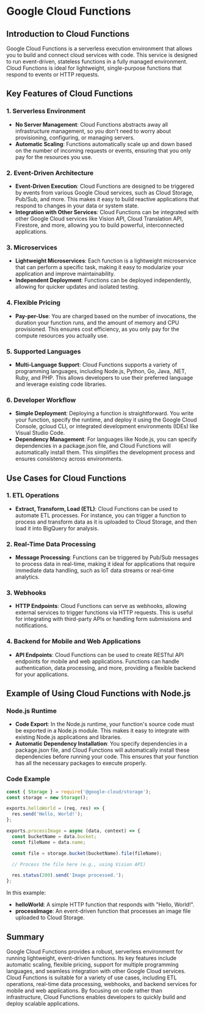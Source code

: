 # Google Cloud Functions

## Introduction to Cloud Functions
Google Cloud Functions is a serverless execution environment that allows you to build and connect cloud services with code. This service is designed to run event-driven, stateless functions in a fully managed environment. Cloud Functions is ideal for lightweight, single-purpose functions that respond to events or HTTP requests.

## Key Features of Cloud Functions

### 1. **Serverless Environment**
- **No Server Management**: Cloud Functions abstracts away all infrastructure management, so you don't need to worry about provisioning, configuring, or managing servers.
- **Automatic Scaling**: Functions automatically scale up and down based on the number of incoming requests or events, ensuring that you only pay for the resources you use.

### 2. **Event-Driven Architecture**
- **Event-Driven Execution**: Cloud Functions are designed to be triggered by events from various Google Cloud services, such as Cloud Storage, Pub/Sub, and more. This makes it easy to build reactive applications that respond to changes in your data or system state.
- **Integration with Other Services**: Cloud Functions can be integrated with other Google Cloud services like Vision API, Cloud Translation API, Firestore, and more, allowing you to build powerful, interconnected applications.

### 3. **Microservices**
- **Lightweight Microservices**: Each function is a lightweight microservice that can perform a specific task, making it easy to modularize your application and improve maintainability.
- **Independent Deployment**: Functions can be deployed independently, allowing for quicker updates and isolated testing.

### 4. **Flexible Pricing**
- **Pay-per-Use**: You are charged based on the number of invocations, the duration your function runs, and the amount of memory and CPU provisioned. This ensures cost efficiency, as you only pay for the compute resources you actually use.

### 5. **Supported Languages**
- **Multi-Language Support**: Cloud Functions supports a variety of programming languages, including Node.js, Python, Go, Java, .NET, Ruby, and PHP. This allows developers to use their preferred language and leverage existing code libraries.

### 6. **Developer Workflow**
- **Simple Deployment**: Deploying a function is straightforward. You write your function, specify the runtime, and deploy it using the Google Cloud Console, gcloud CLI, or integrated development environments (IDEs) like Visual Studio Code.
- **Dependency Management**: For languages like Node.js, you can specify dependencies in a package.json file, and Cloud Functions will automatically install them. This simplifies the development process and ensures consistency across environments.

## Use Cases for Cloud Functions

### 1. **ETL Operations**
- **Extract, Transform, Load (ETL)**: Cloud Functions can be used to automate ETL processes. For instance, you can trigger a function to process and transform data as it is uploaded to Cloud Storage, and then load it into BigQuery for analysis.

### 2. **Real-Time Data Processing**
- **Message Processing**: Functions can be triggered by Pub/Sub messages to process data in real-time, making it ideal for applications that require immediate data handling, such as IoT data streams or real-time analytics.

### 3. **Webhooks**
- **HTTP Endpoints**: Cloud Functions can serve as webhooks, allowing external services to trigger functions via HTTP requests. This is useful for integrating with third-party APIs or handling form submissions and notifications.

### 4. **Backend for Mobile and Web Applications**
- **API Endpoints**: Cloud Functions can be used to create RESTful API endpoints for mobile and web applications. Functions can handle authentication, data processing, and more, providing a flexible backend for your applications.

## Example of Using Cloud Functions with Node.js

### **Node.js Runtime**
- **Code Export**: In the Node.js runtime, your function's source code must be exported in a Node.js module. This makes it easy to integrate with existing Node.js applications and libraries.
- **Automatic Dependency Installation**: You specify dependencies in a package.json file, and Cloud Functions will automatically install these dependencies before running your code. This ensures that your function has all the necessary packages to execute properly.

### **Code Example**
```javascript
const { Storage } = require('@google-cloud/storage');
const storage = new Storage();

exports.helloWorld = (req, res) => {
  res.send('Hello, World!');
};

exports.processImage = async (data, context) => {
  const bucketName = data.bucket;
  const fileName = data.name;

  const file = storage.bucket(bucketName).file(fileName);

  // Process the file here (e.g., using Vision API)

  res.status(200).send('Image processed.');
};
```
In this example:
- **helloWorld**: A simple HTTP function that responds with "Hello, World!".
- **processImage**: An event-driven function that processes an image file uploaded to Cloud Storage.

## Summary

Google Cloud Functions provides a robust, serverless environment for running lightweight, event-driven functions. Its key features include automatic scaling, flexible pricing, support for multiple programming languages, and seamless integration with other Google Cloud services. Cloud Functions is suitable for a variety of use cases, including ETL operations, real-time data processing, webhooks, and backend services for mobile and web applications. By focusing on code rather than infrastructure, Cloud Functions enables developers to quickly build and deploy scalable applications.
